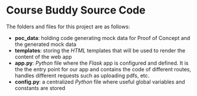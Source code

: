 # Course Buddy Source Code

The folders and files for this project are as follows:
- **poc_data**: holding code generating mock data for Proof of Concept and the generated mock data
- **templates**: storing the *HTML* templates that will be used to render the content of the web app
- **app.py**: *Python* file where the *Flask* app is configured and defined. It is the the entry point for our app and contains the code of different routes, handles different requests such as uploading pdfs, etc.
- **config.py**: a centralized *Python* file where useful global variables and constants are stored
